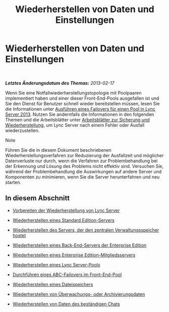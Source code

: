 ﻿---
title: Wiederherstellen von Daten und Einstellungen
TOCTitle: Wiederherstellen von Daten und Einstellungen
ms:assetid: b07f5dd7-7bed-4819-8cb5-617f5acd478e
ms:mtpsurl: https://technet.microsoft.com/de-de/library/Hh202185(v=OCS.15)
ms:contentKeyID: 52056414
ms.date: 05/19/2016
mtps_version: v=OCS.15
ms.translationtype: HT
---

# Wiederherstellen von Daten und Einstellungen

 

_**Letztes Änderungsdatum des Themas:** 2013-02-17_

Wenn Sie eine Notfallwiederherstellungstopologie mit Poolpaaren implementiert haben und einer dieser Front-End-Pools ausgefallen ist und Sie den Dienst für Benutzer schnell wieder bereitstellen müssen, lesen Sie die Informationen unter [Ausführen eines Failovers für einen Pool in Lync Server 2013](lync-server-2013-failing-over-a-pool.md). Nutzen Sie andernfalls die Informationen in den folgenden Themen und die Arbeitsblätter unter [Arbeitsblätter zur Sicherung und Wiederherstellung](lync-server-2013-backup-and-restoration-worksheets.md), um Lync Server nach einem Fehler oder Ausfall wiederzustellen.


> [!NOTE]
> Führen Sie die in diesem Dokument beschriebenen Wiederherstellungsverfahren zur Reduzierung der Ausfallzeit und möglicher Datenverluste nur durch, wenn die Verfahren zur Problembehandlung bei der Erkennung und Lösung des Problems nicht effektiv sind. Versuchen Sie, während der Problembehandlung die Auswirkungen auf andere Server und Komponenten zu minimieren, wenn Sie die Server herunterfahren und neu starten.



## In diesem Abschnitt

  - [Vorbereiten der Wiederherstellung von Lync Server](lync-server-2013-preparing-to-restore-lync-server.md)

  - [Wiederherstellen eines Standard Edition-Servers](lync-server-2013-restoring-a-standard-edition-server.md)

  - [Wiederherstellen des Servers, der den zentralen Verwaltungsspeicher hostet](lync-server-2013-restoring-the-server-hosting-the-central-management-store.md)

  - [Wiederherstellen eines Back-End-Servers der Enterprise Edition](lync-server-2013-restoring-an-enterprise-edition-back-end-server.md)

  - [Wiederherstellen eines Enterprise Edition-Mitgliedsservers](lync-server-2013-restoring-an-enterprise-edition-member-server.md)

  - [Wiederherstellen eines Lync Server-Pools](lync-server-2013-restoring-a-lync-server-pool.md)

  - [Durchführen eines ABC-Failovers im Front-End-Pool](lync-server-2013-performing-an-abc-front-end-pool-failover.md)

  - [Wiederherstellen eines Dateispeichers](lync-server-2013-restoring-a-file-store.md)

  - [Wiederherstellen von Überwachungs- oder Archivierungsdaten](lync-server-2013-restoring-monitoring-or-archiving-data.md)

  - [Wiederherstellen von Daten des beständigen Chats](lync-server-2013-restoring-persistent-chat-data.md)

